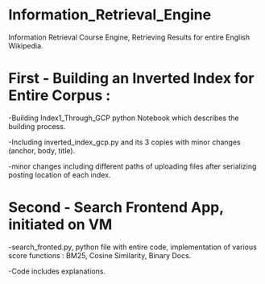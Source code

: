 # Information_Retrieval_Engine
Information Retrieval Course Engine, Retrieving Results for entire English Wikipedia.

# First - Building an Inverted Index for Entire Corpus : 
-Building Index1_Through_GCP python Notebook which describes the building process.


-Including inverted_index_gcp.py and its 3 copies with minor changes (anchor, body, title).


-minor changes including different paths of uploading files after serializing posting location of each index. 


# Second - Search Frontend App, initiated on VM
-search_fronted.py, python file with entire code, implementation of various score functions : BM25, Cosine Similarity, Binary Docs.


-Code includes explanations.
